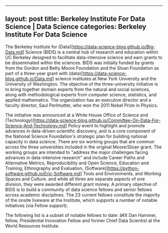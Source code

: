 

---
layout: post
title:  Berkeley Institute For Data Science | Data Science
categories: Berkeley Institute For Data Science
---

The Berkeley Institute for (Data)[https://data-science-blog.github.io/Big-Data.md] Science (BIDS) is a central hub of research and education within UC Berkeley designed to facilitate data-intensive science and earn grants to be disseminated within the sciences. BIDS was initially funded by grants from the Gordon and Betty Moore Foundation and the Sloan Foundation as part of a three-year grant with (data)[https://data-science-blog.github.io/Data.md] science institutes at New York University and the University of Washington. The objective of the three-university initiative is to bring together domain experts from the natural and social sciences, along with methodological experts from computer science, statistics, and applied mathematics. The organization has an executive director and a faculty director, Saul Perlmutter, who won the 2011 Nobel Prize in Physics.

The initiative was announced at a White House Office of Science and (Technology)[https://data-science-blog.github.io/Committee-On-Data-For-Science-And-Technology.md] Policy event to highlight and promote advances in data-driven scientific discovery, and is a core component of the National Science Foundation's strategic plan for building national capacity in data science. There are six working groups that are common across the three universities included in the original Moore/Sloan grant. The working groups are intended to "address the major challenges facing advances in data-intensive research" and include Career Paths and Alternative Metrics, Reproducibility and Open Science, Education and Training, Ethnography and Evaluation, (Software)[https://python-software.github.io/Eric-Software.md] Tools and Environments, and Working Spaces and Culture. and while all three are separate aspects of one division, they were awarded different grant money. A primary objective of BIDS is to build a community of data science fellows and senior fellows across academic disciplines. The 23 current fellows constitute the majority of the onsite liveware at the Institute, which supports a number of notable initiatives (via Fellow support).

The following list is a subset of notable fellows to date: â€¢ Dan Hammer, fellow, Presidential Innovation Fellow and former Chief Data Scientist at the World Resources Institute.

